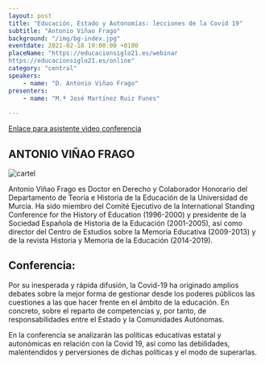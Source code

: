```yaml
---
layout: post
title: "Educación, Estado y Autonomías: lecciones de la Covid 19"
subtitle: "Antonio Viñao Frago"
background: "/img/bg-index.jpg"
eventdate: 2021-02-18 19:00:00 +0100
placeName: "https://educacionsiglo21.es/webinar 
https://educacionsiglo21.es/online"
category: "central"
speakers:
    - name: "D. Antonio Viñao Frago"
presenters:
    - name: "M.ª José Martínez Ruiz Funes"
   
---
```

[Enlace para asistente video conferencia](https://educacionsiglo21.es/webinar)  

 

## ANTONIO VIÑAO FRAGO  
![cartel](/img/posts/viñao.jpg)  

Antonio Viñao Frago es Doctor en Derecho y Colaborador Honorario del Departamento de Teoría e Historia de la Educación de la Universidad de Murcia. Ha sido miembro del Comité Ejecutivo de la International Standing Conference for the History of Education (1996-2000) y presidente de la Sociedad Española de Historia de la Educación (2001-2005), así como director del Centro de Estudios sobre la Memoria Educativa (2009-2013) y de la revista Historia y Memoria de la Educación (2014-2019).

## Conferencia:  
Por su inesperada y rápida difusión, la Covid-19 ha originado amplios debates sobre la mejor forma de gestionar desde los poderes públicos las cuestiones a las que hacer frente en el ámbito de la educación. En concreto, sobre el reparto de competencias y, por tanto, de responsabilidades entre el Estado y la Comunidades Autónomas.

En la conferencia se analizarán las políticas educativas estatal y autonómicas en relación con la Covid 19, así como las debilidades, malentendidos y perversiones de dichas políticas y el modo de superarlas.
